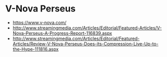 # V-Nova Perseus

- https://www.v-nova.com/
- http://www.streamingmedia.com/Articles/Editorial/Featured-Articles/V-Nova-Perseus-A-Progress-Report-116839.aspx
- http://www.streamingmedia.com/Articles/Editorial/Featured-Articles/Review-V-Nova-Perseus-Does-its-Compression-Live-Up-to-the-Hype-111816.aspx
